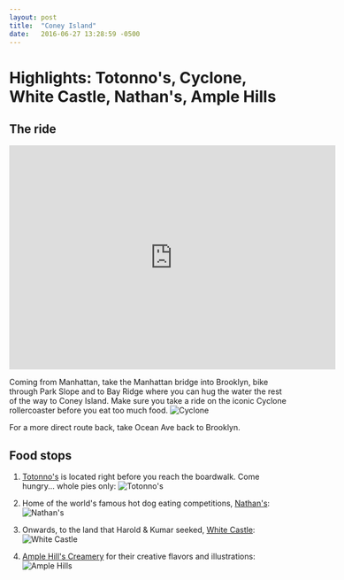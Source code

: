 ```yaml
---
layout: post
title:  "Coney Island"
date:   2016-06-27 13:28:59 -0500
---
```

# Highlights: Totonno's, Cyclone, White Castle, Nathan's, Ample Hills



## The ride

<iframe height='405' width='590' frameborder='0' allowtransparency='true' scrolling='no' src='https://www.strava.com/activities/620853978/embed/1a4af3aa5ef540aab5c15dd55d2a0fb42ad1d45b'></iframe>

Coming from Manhattan, take the Manhattan bridge into Brooklyn, bike through Park Slope and to Bay Ridge where you can hug the water the rest of the way to Coney Island. Make sure you take a ride on the iconic Cyclone rollercoaster before you eat too much food. 
![Cyclone](https://scontent-lga3-1.xx.fbcdn.net/v/t1.0-9/13524573_10105438486715833_544998410885190046_n.jpg?oh=fa9e1c79c0c10e8ffde40d11e83b7112&oe=5812EEA0)

For a more direct route back, take Ocean Ave back to Brooklyn.

## Food stops

1. <a href="https://www.yelp.com/biz/totonnos-brooklyn?osq=tottono%27s" target="_blank">Totonno's</a> is located right before you reach the boardwalk. Come hungry... whole pies only:
![Totonno's](https://scontent-lga3-1.xx.fbcdn.net/v/t1.0-9/13557669_10153540851706604_8036486335928545724_n.jpg?oh=422f320047cf8d72dadf1b5e7d41a04b&oe=5818C9A3)

2. Home of the world's famous hot dog eating competitions, <a href="https://www.yelp.com/biz/nathans-famous-brooklyn" target="_blank">Nathan's</a>:
![Nathan's](https://scontent-lga3-1.xx.fbcdn.net/v/t1.0-9/13567193_10105438486581103_2509394763586582208_n.jpg?oh=8ec4b7082d0e005207c0e9cf84a82368&oe=581869EB)

3. Onwards, to the land that Harold & Kumar seeked, <a href="https://www.yelp.com/biz/white-castle-brooklyn-14" target="_blank">White Castle</a>:
![White Castle](https://scontent-lga3-1.xx.fbcdn.net/v/t1.0-9/13557792_10153540851006604_5625800305304556607_n.jpg?oh=51be9a3213fbf7a0ca58173a0e560ada&oe=58180A8D)

4. <a href="https://www.yelp.com/biz/ample-hills-creamery-brooklyn" target="_blank">Ample Hill's Creamery</a> for their creative flavors and illustrations:
![Ample Hills](https://scontent-lga3-1.xx.fbcdn.net/v/t1.0-9/13557652_10153540851351604_8548407076047020452_n.jpg?oh=ff5f31736ff3ed141a13a2f9bfb1b860&oe=585AA95D)